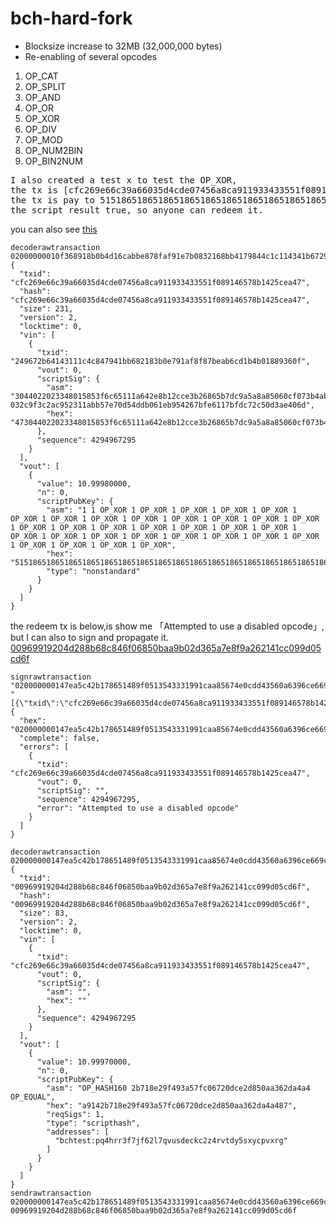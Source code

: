 # bch-hard-fork


* Blocksize increase to 32MB (32,000,000 bytes)
* Re-enabling of several opcodes

1.  OP_CAT 
2.  OP_SPLIT
3.  OP_AND 
4.  OP_OR 
5.  OP_XOR 
6.  OP_DIV 
7.  OP_MOD 
8.  OP_NUM2BIN 
9.  OP_BIN2NUM

<pre>
I also created a test x to test the OP_XOR,
the tx is [cfc269e66c39a66035d4cde07456a8ca911933433551f089146578b1425cea47](https://www.blocktrail.com/tBCC/tx/cfc269e66c39a66035d4cde07456a8ca911933433551f089146578b1425cea47)
the tx is pay to 5151865186518651865186518651865186518651865186518651865186518651865186518651865186518651865186518651865186518651865186518651865186,
the script result true, so anyone can redeem it.
</pre>
you can also see [this](http://35.184.152.173:3001/insight/tx/cfc269e66c39a66035d4cde07456a8ca911933433551f089146578b1425cea47)

```
decoderawtransaction 02000000010f368918b0b4d16cabbe878faf91e7b0832168bb4179844c1c114341b6729624000000006a473044022023348015853f6c65111a642e8b12cce3b26865b7dc9a5a8a85060cf073b4ab310220433e724545b6740860b27bbf87e0621503268e580d38f9c85e153d8b26d711b24121032c9f3c2ac952311abb57e70d54ddb061eb954267bfe6117bfdc72c50d3ae406dffffffff01e05c90410000000041515186518651865186518651865186518651865186518651865186518651865186518651865186518651865186518651865186518651865186518651865186518600000000
{
  "txid": "cfc269e66c39a66035d4cde07456a8ca911933433551f089146578b1425cea47",
  "hash": "cfc269e66c39a66035d4cde07456a8ca911933433551f089146578b1425cea47",
  "size": 231,
  "version": 2,
  "locktime": 0,
  "vin": [
    {
      "txid": "249672b64143111c4c847941bb682183b0e791af8f87beab6cd1b4b01889360f",
      "vout": 0,
      "scriptSig": {
        "asm": "3044022023348015853f6c65111a642e8b12cce3b26865b7dc9a5a8a85060cf073b4ab310220433e724545b6740860b27bbf87e0621503268e580d38f9c85e153d8b26d711b2[ALL|FORKID] 032c9f3c2ac952311abb57e70d54ddb061eb954267bfe6117bfdc72c50d3ae406d",
        "hex": "473044022023348015853f6c65111a642e8b12cce3b26865b7dc9a5a8a85060cf073b4ab310220433e724545b6740860b27bbf87e0621503268e580d38f9c85e153d8b26d711b24121032c9f3c2ac952311abb57e70d54ddb061eb954267bfe6117bfdc72c50d3ae406d"
      },
      "sequence": 4294967295
    }
  ],
  "vout": [
    {
      "value": 10.99980000,
      "n": 0,
      "scriptPubKey": {
        "asm": "1 1 OP_XOR 1 OP_XOR 1 OP_XOR 1 OP_XOR 1 OP_XOR 1 OP_XOR 1 OP_XOR 1 OP_XOR 1 OP_XOR 1 OP_XOR 1 OP_XOR 1 OP_XOR 1 OP_XOR 1 OP_XOR 1 OP_XOR 1 OP_XOR 1 OP_XOR 1 OP_XOR 1 OP_XOR 1 OP_XOR 1 OP_XOR 1 OP_XOR 1 OP_XOR 1 OP_XOR 1 OP_XOR 1 OP_XOR 1 OP_XOR 1 OP_XOR 1 OP_XOR 1 OP_XOR 1 OP_XOR 1 OP_XOR",
        "hex": "5151865186518651865186518651865186518651865186518651865186518651865186518651865186518651865186518651865186518651865186518651865186",
        "type": "nonstandard"
      }
    }
  ]
}

```

the redeem tx is below,is show me 「Attempted to use a disabled opcode」, but I can also to sign and propagate it.
[00969919204d288b68c846f06850baa9b02d365a7e8f9a262141cc099d05cd6f](http://35.184.152.173:3001/insight/tx/00969919204d288b68c846f06850baa9b02d365a7e8f9a262141cc099d05cd6f)

```
signrawtransaction "020000000147ea5c42b178651489f0513543331991caa85674e0cdd43560a6396ce669c2cf0000000000ffffffff01d03590410000000017a9142b718e29f493a57fc06720dce2d850aa362da4a48700000000" "[{\"txid\":\"cfc269e66c39a66035d4cde07456a8ca911933433551f089146578b1425cea47\",\"vout\":0,\"scriptPubKey\":\"5151865186518651865186518651865186518651865186518651865186518651865186518651865186518651865186518651865186518651865186518651865186\",\"redeemScript\":\"\",\"amount\":10.9997}]"
{
  "hex": "020000000147ea5c42b178651489f0513543331991caa85674e0cdd43560a6396ce669c2cf0000000000ffffffff01d03590410000000017a9142b718e29f493a57fc06720dce2d850aa362da4a48700000000",
  "complete": false,
  "errors": [
    {
      "txid": "cfc269e66c39a66035d4cde07456a8ca911933433551f089146578b1425cea47",
      "vout": 0,
      "scriptSig": "",
      "sequence": 4294967295,
      "error": "Attempted to use a disabled opcode"
    }
  ]
}

decoderawtransaction 020000000147ea5c42b178651489f0513543331991caa85674e0cdd43560a6396ce669c2cf0000000000ffffffff01d03590410000000017a9142b718e29f493a57fc06720dce2d850aa362da4a48700000000
{
  "txid": "00969919204d288b68c846f06850baa9b02d365a7e8f9a262141cc099d05cd6f",
  "hash": "00969919204d288b68c846f06850baa9b02d365a7e8f9a262141cc099d05cd6f",
  "size": 83,
  "version": 2,
  "locktime": 0,
  "vin": [
    {
      "txid": "cfc269e66c39a66035d4cde07456a8ca911933433551f089146578b1425cea47",
      "vout": 0,
      "scriptSig": {
        "asm": "",
        "hex": ""
      },
      "sequence": 4294967295
    }
  ],
  "vout": [
    {
      "value": 10.99970000,
      "n": 0,
      "scriptPubKey": {
        "asm": "OP_HASH160 2b718e29f493a57fc06720dce2d850aa362da4a4 OP_EQUAL",
        "hex": "a9142b718e29f493a57fc06720dce2d850aa362da4a487",
        "reqSigs": 1,
        "type": "scripthash",
        "addresses": [
          "bchtest:pq4hrr3f7jf62l7qvusdeckc2z4rvtdy5sxycpvxrg"
        ]
      }
    }
  ]
}
sendrawtransaction 020000000147ea5c42b178651489f0513543331991caa85674e0cdd43560a6396ce669c2cf0000000000ffffffff01d03590410000000017a9142b718e29f493a57fc06720dce2d850aa362da4a48700000000
00969919204d288b68c846f06850baa9b02d365a7e8f9a262141cc099d05cd6f
```
